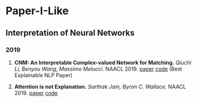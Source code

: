 # Paper-I-Like

## Interpretation of Neural Networks

### 2019

1. **CNM: An Interpretable Complex-valued Network for Matching.** 
*Qiuchi Li, Benyou Wang, Massimo Melucci.* NAACL 2019. [paper](https://arxiv.org/pdf/1904.05298.pdf) [code](https://github.com/wabyking/qnn) (Best Explainable NLP Paper)

1. **Attention is not Explanation.**
*Sarthak Jain, Byron C. Wallace.* NAACL 2019. [paper](https://arxiv.org/pdf/1902.10186.pdf) [code](https://github.com/successar/AttentionExplanation)
